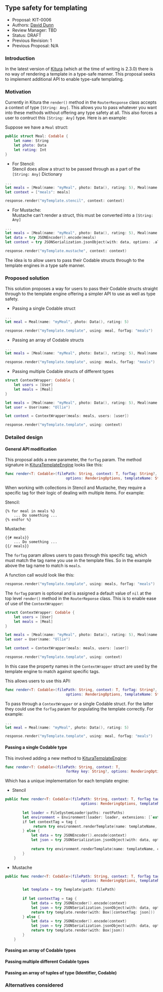 ## Type safety for templating
* Proposal: KIT-0006
* Authors: [David Dunn](https://github.com/ddunn2)
* Review Manager: TBD
* Status: DRAFT
* Previous Revision: 1
* Previous Proposal: N/A

### Introduction
In the latest version of [Kitura](https://github.com/IBM-Swift/Kitura) (which at the time of writing is 2.3.0) there is no way of rendering a template in a type-safe manner. This proposal seeks to implement additional API to enable type-safe templating. 

### Motivation
Currently in Kitura the `render()` method in the `RouterResponse` class accepts a context of type `[String: Any]`. This allows you to pass whatever you want into these methods without offering any type safety at all. This also forces a user to contruct this `[String: Any]` type. Here is an example: 

Suppose we have a `Meal` struct: 
```swift
public struct Meal: Codable {
    let name: String
    let photo: Data
    let rating: Int
}
```

- For Stencil:  
Stencil does allow a struct to be passed through as a part of the `[String: Any]` Dictionary
```swift
...
let meals = [Meal(name: "myMeal", photo: Data(), rating: 5), Meal(name: "anotherMeal", photo: Data(), rating: 2)]
let context = ["meals": meals]

response.render("myTemplate.stencil", context: context)
```

- For Mustache:  
Mustache can't render a struct, this must be converted into a `[String: Any]`
```swift
...
let meals = [Meal(name: "myMeal", photo: Data(), rating: 5), Meal(name: "anotherMeal", photo: Data(), rating: 2)]
let data = try JSONEncoder().encode(meals)
let context = try JSONSerialization.jsonObject(with: data, options: .allowFragments) as! [String: Any]

response.render("myTemplate.mustache", context: context)
```

The idea is to allow users to pass their Codable structs through to the template engines in a type safe manner.

### Proposed solution

This solution proposes a way for users to pass their Codable structs straight through to the template engine offering a simpler API to use as well as type safety.  

* Passing a single Codable struct
```swift
...
let meal = Meal(name: "myMeal", photo: Data(), rating: 5)

response.render("myTemplate.template", using: meal, forTag: "meals")
```

* Passing an array of Codable structs
```swift
...
let meals = [Meal(name: "myMeal", photo: Data(), rating: 5), Meal(name: "anotherMeal", photo: Data(), rating: 2)]

response.render("myTemplate.template", using: meals, forTag: "meals")
```

* Passing multiple Codable structs of different types
```swift
struct ContextWrapper: Codable {
    let users = [User]
    let meals = [Meal]
}

let meals = [Meal(name: "myMeal", photo: Data(), rating: 5), Meal(name: "anotherMeal", photo: Data(), rating: 2)]
let user = User(name: "Ollie")

let context = ContextWrapper(meals: meals, users: [user])

response.render("myTemplate.template", using: context)
```

### Detailed design

#### General API modification

This proposal adds a new parameter, the `forTag` param. The method signature in [KituraTemplateEngine](https://github.com/IBM-Swift/Kitura-TemplateEngine) looks like this: 
```swift
func render<T: Codable>(filePath: String, context: T, forTag: String?,
                            options: RenderingOptions, templateName: String) throws -> String
```
When working with collections in Stencil and Mustache, they require a specific tag for their logic of dealing with multiple items. For example:

Stencil: 
```
{% for meal in meals %}
    ... Do something ...
{% endfor %}
```
Mustache:
```
{{# meals}}
    ... Do something ... 
{{/ meals}}
```

The `forTag` param allows users to pass through this specific tag, which must match the tag name you use in the template files. So in the example above the tag name to match is `meals`. 

A function call would look like this: 

```swift
response.render("myTemplate.template", using: meals, forTag: "meals")
```

The `forTag` param is optional and is assigned a default value of `nil` at the top level `render()` method in the `RouterReponse` class. This is to enable ease of use of the `ContextWrapper`: 

```swift
struct ContextWrapper: Codable {
    let users = [User]
    let meals = [Meal]
}

let meals = [Meal(name: "myMeal", photo: Data(), rating: 5), Meal(name: "anotherMeal", photo: Data(), rating: 2)]
let user = User(name: "Ollie")

let context = ContextWrapper(meals: meals, users: [user])

response.render("myTemplate.template", using: context)
```

In this case the property names in the `ContextWrapper` struct are used by the template engine to match against specific tags. 

This allows users to use this API: 
```swift
func render<T: Codable>(filePath: String, context: T, forTag: String?,
                            options: RenderingOptions, templateName: String) throws -> String
```

To pass through a `ContextWrapper` or a single Codable struct. For the latter they could use the `forTag` param for populating the template correctly. For example: 

```swift
...
let meal = Meal(name: "myMeal", photo: Data(), rating: 5)

response.render("myTemplate.template", using: meal, forTag: "meals")
```

#### Passing a single Codable type
This involved adding a new method to [KituraTemplateEngine](https://github.com/IBM-Swift/Kitura-TemplateEngine): 
```swift
func render<T: Codable>(filePath: String, context: T,
                            forKey key: String?, options: RenderingOptions, templateName: String) throws -> String
```

Which has a unique implementation for each template engine: 
- Stencil 
```swift
public func render<T: Codable>(filePath: String, context: T, forTag tag: String?,
                                   options: RenderingOptions, templateName: String) throws -> String {
        
        let loader = FileSystemLoader(paths: rootPaths)
        let environment = Environment(loader: loader, extensions: [`extension`])
        if let contextTag = tag {
             return try environment.renderTemplate(name: templateName, context: [contextKey: context])
        } else {
            let data = try JSONEncoder().encode(context)
            let json = try JSONSerialization.jsonObject(with: data, options: .allowFragments) as? [String: Any]
        
            return try environment.renderTemplate(name: templateName, context: json)
        }
    }
```

- Mustache
```swift
public func render<T: Codable>(filePath: String, context: T, forTag tag: String?,
                                   options: RenderingOptions, templateName: String) throws -> String {

        let template = try Template(path: filePath)
        
        if let contextTag = tag {
            let data = try JSONEncoder().encode(context)
            let json = try JSONSerialization.jsonObject(with: data, options: .allowFragments) as! [String: Any]
            return try template.render(with: Box([contextTag: json]))
        } else {
            let data = try JSONEncoder().encode(context)
            let json = try JSONSerialization.jsonObject(with: data, options: .allowFragments) as! [String: Any]
            return try template.render(with: Box(json))
        } 
    }
```

#### Passing an array of Codable types


#### Passing multiple different Codable types

#### Passing an array of tuples of type (Identifier, Codable)

### Alternatives considered
